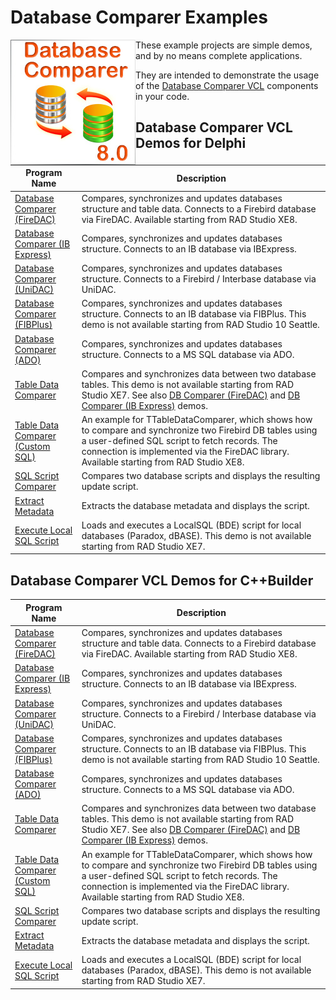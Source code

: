 # Database Comparer Examples

<img align="left" src="dbc80-splash.jpg"/>

These example projects are simple demos, and by no means complete applications.

They are intended to demonstrate the usage of the [Database Comparer VCL](https://www.clevercomponents.com/products/dbcvcl/) components in your code.

## Database Comparer VCL Demos for Delphi

| Program Name | Description |
|---|---|
|[Database Comparer (FireDAC)](./Delphi/DBComparerDemoFireDAC)|Compares, synchronizes and updates databases structure and table data. Connects to a Firebird database via FireDAC. Available starting from RAD Studio XE8.|
|[Database Comparer (IB Express)](./Delphi/DBComparerDemoIBX)|Compares, synchronizes and updates databases structure. Connects to an IB database via IBExpress.|
|[Database Comparer (UniDAC)](./Delphi/DBComparerDemoUniDAC)|Compares, synchronizes and updates databases structure. Connects to a Firebird / Interbase database via UniDAC.|
|[Database Comparer (FIBPlus)](./Delphi/DBComparerDemoFIB)|Compares, synchronizes and updates databases structure. Connects to an IB database via FIBPlus. This demo is not available starting from RAD Studio 10 Seattle.|
|[Database Comparer (ADO)](./Delphi/DBComparerDemoADO)|Compares, synchronizes and updates databases structure. Connects to a MS SQL database via ADO.|
|[Table Data Comparer](./Delphi/TableDataComparer)|Compares and synchronizes data between two database tables. This demo is not available starting from RAD Studio XE7. See also [DB Comparer (FireDAC)](./Delphi/DBComparerDemoFireDAC) and [DB Comparer (IB Express)](./Delphi/DBComparerDemoIBX) demos.|
|[Table Data Comparer (Custom SQL)](./Delphi/DataComparerCustomSQL)|An example for TTableDataComparer, which shows how to compare and synchronize two Firebird DB tables using a user-defined SQL script to fetch records. The connection is implemented via the FireDAC library. Available starting from RAD Studio XE8.|
|[SQL Script Comparer](./Delphi/ScriptComparer)|Compares two database scripts and displays the resulting update script.|
|[Extract Metadata](./Delphi/ExtractMetadata)|Extracts the database metadata and displays the script.|
|[Execute Local SQL Script](./Delphi/LocalSQLScript)|Loads and executes a LocalSQL (BDE) script for local databases (Paradox, dBASE). This demo is not available starting from RAD Studio XE7.|

## Database Comparer VCL Demos for C++Builder

| Program Name | Description |
|---|---|
|[Database Comparer (FireDAC)](./CBuilder/DBComparerDemoFireDAC)|Compares, synchronizes and updates databases structure and table data. Connects to a Firebird database via FireDAC. Available starting from RAD Studio XE8.|
|[Database Comparer (IB Express)](./CBuilder/DBComparerDemoIBX)|Compares, synchronizes and updates databases structure. Connects to an IB database via IBExpress.|
|[Database Comparer (UniDAC)](./CBuilder/DBComparerDemoUniDAC)|Compares, synchronizes and updates databases structure. Connects to a Firebird / Interbase database via UniDAC.|
|[Database Comparer (FIBPlus)](./CBuilder/DBComparerDemoFIB)|Compares, synchronizes and updates databases structure. Connects to an IB database via FIBPlus. This demo is not available starting from RAD Studio 10 Seattle.|
|[Database Comparer (ADO)](./CBuilder/DBComparerDemoADO)|Compares, synchronizes and updates databases structure. Connects to a MS SQL database via ADO.|
|[Table Data Comparer](./CBuilder/TableDataComparer)|Compares and synchronizes data between two database tables. This demo is not available starting from RAD Studio XE7. See also [DB Comparer (FireDAC)](./Delphi/DBComparerDemoFireDAC) and [DB Comparer (IB Express)](./Delphi/DBComparerDemoIBX) demos.|
|[Table Data Comparer (Custom SQL)](./CBuilder/DataComparerCustomSQL)|An example for TTableDataComparer, which shows how to compare and synchronize two Firebird DB tables using a user-defined SQL script to fetch records. The connection is implemented via the FireDAC library. Available starting from RAD Studio XE8.|
|[SQL Script Comparer](./CBuilder/ScriptComparer)|Compares two database scripts and displays the resulting update script.|
|[Extract Metadata](./CBuilder/ExtractMetadata)|Extracts the database metadata and displays the script.|
|[Execute Local SQL Script](./CBuilder/LocalSQLScript)|Loads and executes a LocalSQL (BDE) script for local databases (Paradox, dBASE). This demo is not available starting from RAD Studio XE7.|
